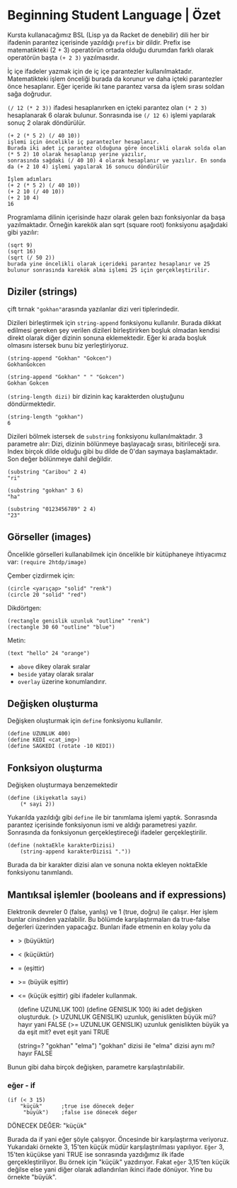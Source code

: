# Beginning Student Language | Özet
Kursta kullanacağımız BSL (Lisp ya da Racket de denebilir) dili her bir ifadenin parantez içerisinde yazıldığı `prefix` bir dildir. Prefix ise matematikteki (2 + 3) operatörün ortada olduğu durumdan farklı olarak operatörün başta `(+ 2 3)` yazılmasıdır. 

İç içe ifadeler yazmak için de iç içe parantezler kullanılmaktadır. Matematikteki işlem önceliği burada da korunur ve daha içteki parantezler önce hesaplanır. Eğer içeride iki tane parantez varsa da işlem sırası soldan sağa doğrudur. 

`(/ 12 (* 2 3))`
ifadesi hesaplanırken en içteki parantez olan `(* 2 3)` hesaplanarak 6 olarak bulunur. Sonrasında ise `(/ 12 6)` işlemi yapılarak sonuç 2 olarak döndürülür. 

```
(+ 2 (* 5 2) (/ 40 10))
işlemi için öncelikle iç parantezler hesaplanır. 
Burada iki adet iç parantez olduğuna göre öncelikli olarak solda olan (* 5 2) 10 olarak hesaplanıp yerine yazılır, 
sonrasında sağdaki (/ 40 10) 4 olarak hesaplanır ve yazılır. En sonda da (+ 2 10 4) işlemi yapılarak 16 sonucu döndürülür

İşlem adımları
(+ 2 (* 5 2) (/ 40 10))
(+ 2 10 (/ 40 10))
(+ 2 10 4)
16

```

Programlama dilinin içerisinde hazır olarak gelen bazı fonksiyonlar da başa yazılmaktadır. Örneğin karekök alan sqrt (square root) fonksiyonu aşağıdaki gibi yazılır: 

```
(sqrt 9) 
(sqrt 16)
(sqrt (/ 50 2))
burada yine öncelikli olarak içerideki parantez hesaplanır ve 25 bulunur sonrasında karekök alma işlemi 25 için gerçekleştirilir. 
```

## Diziler (strings)
çift tırnak `"gokhan"`arasında yazılanlar dizi veri tiplerindedir. 

Dizileri birleştirmek için `string-append` fonksiyonu kullanılır. Burada dikkat edilmesi gereken şey verilen dizileri birleştirirken boşluk olmadan kendisi direkt olarak diğer dizinin sonuna eklemektedir. Eğer ki arada boşluk olmasını istersek bunu biz yerleştiriyoruz. 
    
    (string-append "Gokhan" "Gokcen") 
    GokhanGokcen

    (string-append "Gokhan" " " "Gokcen") 
    Gokhan Gokcen
`(string-length dizi)` bir dizinin kaç karakterden oluştuğunu döndürmektedir.

    (string-length "gokhan") 
    6


Dizileri bölmek istersek de `substring` fonksiyonu kullanılmaktadır. 3 parametre alır: Dizi, dizinin bölünmeye başlayacağı sırası, bitirileceği sıra. Index birçok dilde olduğu gibi bu dilde de 0'dan saymaya başlamaktadır. Son değer bölünmeye dahil değildir.

    (substring "Caribou" 2 4)
    "ri"

    (substring "gokhan" 3 6)
    "ha"

    (substring "0123456789" 2 4)
    "23"

## Görseller (images)
Öncelikle görselleri kullanabilmek için öncelikle bir kütüphaneye ihtiyacımız var: `(require 2htdp/image)` 

Çember çizdirmek için: 

    (circle <yarıçap> "solid" "renk")
    (circle 20 "solid" "red")

Dikdörtgen:

    (rectangle genislik uzunluk "outline" "renk")
    (rectangle 30 60 "outline" "blue")

Metin:

    (text "hello" 24 "orange")

* `above` dikey olarak sıralar
* `beside` yatay olarak sıralar
* `overlay` üzerine konumlandırır. 

## Değişken oluşturma
Değişken oluşturmak için `define` fonksiyonu kullanılır.

    (define UZUNLUK 400)
    (define KEDI <cat_img>)
    (define SAGKEDI (rotate -10 KEDI))

## Fonksiyon oluşturma 
Değişken oluşturmaya benzemektedir 

    (define (ikiyekatla sayi)
        (* sayi 2))

Yukarılda yazıldığı gibi `define` ile bir tanımlama işlemi yaptık. Sonrasında parantez içerisinde fonksiyonun ismi ve aldığı parametresi yazılır. Sonrasında da fonksiyonun gerçekleştireceği ifadeler gerçekleştirilir. 

    (define (noktaEkle karakterDizisi)
        (string-append karakterDizisi "."))

Burada da bir karakter dizisi alan ve sonuna nokta ekleyen noktaEkle fonksiyonu tanımlandı.

## Mantıksal işlemler (booleans and if expressions)
Elektronik devreler 0 (false, yanlış) ve 1 (true, doğru) ile çalışır. Her işlem bunlar cinsinden yazılabilir. Bu bölümde karşılaştırmaları da true-false değerleri üzerinden yapacağız. Bunları ifade etmenin en kolay yolu da 
* \> (büyüktür)
* < (küçüktür)
* = (eşittir)
* \>= (büyük eşittir) 
* <= (küçük eşittir) gibi ifadeler kullanmak.

    (define UZUNLUK 100)
    (define GENISLIK 100)
iki adet değişken oluşturduk. 
    (> UZUNLUK GENISLIK)
    uzunluk, genislikten büyük mü? hayır yani FALSE
    (>= UZUNLUK GENISLIK)
    uzunluk genislikten büyük ya da eşit mit? evet eşit yani TRUE

    (string=? "gokhan" "elma")
    "gokhan" dizisi ile "elma" dizisi aynı mı? hayır FALSE

Bunun gibi daha birçok değişken, parametre karşılaştırılabilir. 

### eğer - if 
    (if (< 3 15)    
        "küçük"      ;true ise dönecek değer
         "büyük")    ;false ise dönecek değer

DÖNECEK DEĞER: "küçük"

Burada da if yani eğer şöyle çalışıyor. Öncesinde bir karşılaştırma veriyoruz. Yukarıdaki örnekte 3, 15'ten küçük müdür karşılaştırılması yapılıyor. `Eğer` 3, 15'ten küçükse yani TRUE ise sonrasında yazdığımız ilk ifade gerçekleştiriliyor. Bu örnek için "küçük" yazdırıyor. Fakat `eğer` 3,15'ten küçük değilse else yani diğer olarak adlandırılan ikinci ifade dönüyor. Yine bu örnekte "büyük".

